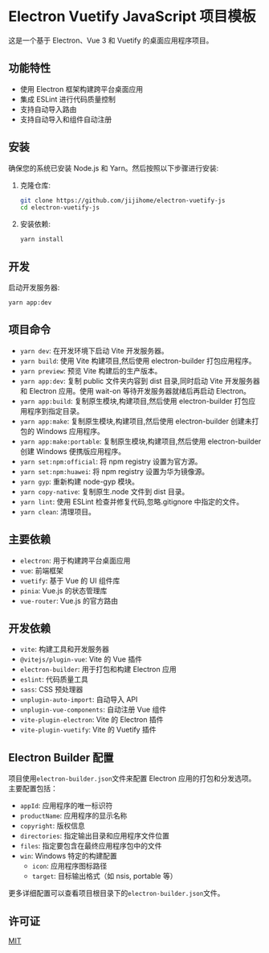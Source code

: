 # Electron Vuetify JavaScript 项目模板

这是一个基于 Electron、Vue 3 和 Vuetify 的桌面应用程序项目。

## 功能特性

- 使用 Electron 框架构建跨平台桌面应用
- 集成 ESLint 进行代码质量控制
- 支持自动导入路由
- 支持自动导入和组件自动注册

## 安装

确保您的系统已安装 Node.js 和 Yarn。然后按照以下步骤进行安装:

1. 克隆仓库:

   ```bash
   git clone https://github.com/jijihome/electron-vuetify-js
   cd electron-vuetify-js
   ```

2. 安装依赖:
   ```bash
   yarn install
   ```

## 开发

启动开发服务器:

```bash
yarn app:dev
```

## 项目命令

- `yarn dev`: 在开发环境下启动 Vite 开发服务器。
- `yarn build`: 使用 Vite 构建项目,然后使用 electron-builder 打包应用程序。
- `yarn preview`: 预览 Vite 构建后的生产版本。
- `yarn app:dev`: 复制 public 文件夹内容到 dist 目录,同时启动 Vite 开发服务器和 Electron 应用。使用 wait-on 等待开发服务器就绪后再启动 Electron。
- `yarn app:build`: 复制原生模块,构建项目,然后使用 electron-builder 打包应用程序到指定目录。
- `yarn app:make`: 复制原生模块,构建项目,然后使用 electron-builder 创建未打包的 Windows 应用程序。
- `yarn app:make:portable`: 复制原生模块,构建项目,然后使用 electron-builder 创建 Windows 便携版应用程序。
- `yarn set:npm:official`: 将 npm registry 设置为官方源。
- `yarn set:npm:huawei`: 将 npm registry 设置为华为镜像源。
- `yarn gyp`: 重新构建 node-gyp 模块。
- `yarn copy-native`: 复制原生.node 文件到 dist 目录。
- `yarn lint`: 使用 ESLint 检查并修复代码,忽略.gitignore 中指定的文件。
- `yarn clean`: 清理项目。

## 主要依赖

- `electron`: 用于构建跨平台桌面应用
- `vue`: 前端框架
- `vuetify`: 基于 Vue 的 UI 组件库
- `pinia`: Vue.js 的状态管理库
- `vue-router`: Vue.js 的官方路由

## 开发依赖

- `vite`: 构建工具和开发服务器
- `@vitejs/plugin-vue`: Vite 的 Vue 插件
- `electron-builder`: 用于打包和构建 Electron 应用
- `eslint`: 代码质量工具
- `sass`: CSS 预处理器
- `unplugin-auto-import`: 自动导入 API
- `unplugin-vue-components`: 自动注册 Vue 组件
- `vite-plugin-electron`: Vite 的 Electron 插件
- `vite-plugin-vuetify`: Vite 的 Vuetify 插件

## Electron Builder 配置

项目使用`electron-builder.json`文件来配置 Electron 应用的打包和分发选项。主要配置包括：

- `appId`: 应用程序的唯一标识符
- `productName`: 应用程序的显示名称
- `copyright`: 版权信息
- `directories`: 指定输出目录和应用程序文件位置
- `files`: 指定要包含在最终应用程序包中的文件
- `win`: Windows 特定的构建配置
  - `icon`: 应用程序图标路径
  - `target`: 目标输出格式（如 nsis, portable 等）

更多详细配置可以查看项目根目录下的`electron-builder.json`文件。

## 许可证

[MIT](https://choosealicense.com/licenses/mit/)
